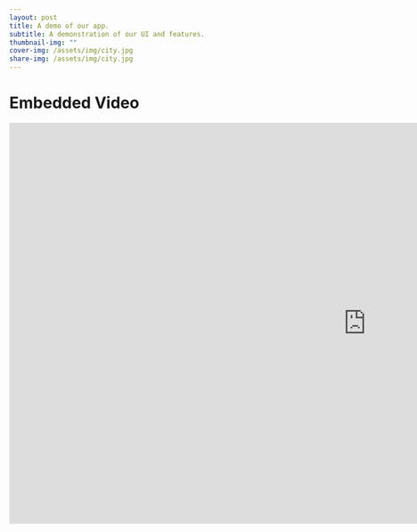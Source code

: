 ```yaml
---
layout: post
title: A demo of our app.
subtitle: A demonstration of our UI and features.
thumbnail-img: ""
cover-img: /assets/img/city.jpg
share-img: /assets/img/city.jpg
---
```


# Embedded Video
<iframe width="1280" height="720" src="https://www.youtube.com/embed/QyFcl_Fba-k" title="Getting Started with GitHub Pages" frameborder="0" allow="accelerometer; autoplay; clipboard-write; encrypted-media; gyroscope; picture-in-picture; web-share" allowfullscreen></iframe>

